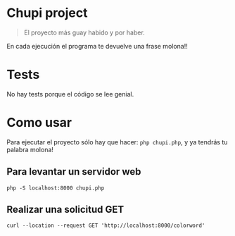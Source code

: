 # Chupi project

> El proyecto más guay habido y por haber.

En cada ejecución el programa te devuelve una frase molona!!


# Tests
No hay tests porque el código se lee genial.

# Como usar
Para ejecutar el proyecto sólo hay que hacer: `php chupi.php`, y ya tendrás tu palabra molona!

## Para levantar un servidor web
``
php -S localhost:8000 chupi.php
``

## Realizar una solicitud GET
``
curl --location --request GET 'http://localhost:8000/colorword'
``